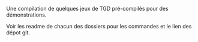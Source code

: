 Une compilation de quelques jeux de TGD pré-compilés pour des démonstrations.

Voir les readme de chacun des dossiers pour les commandes et le lien des dépot git.